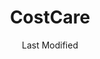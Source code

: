 ---
layout: location-page
date: Last Modified
description: "Local COVID-19 testing is available at CostCare in Missoula, Montana, USA."
permalink: "locations/montana/missoula/costcare/"
tags:
  - locations
  - montana
title: CostCare
uniqueName: costcare
state: Montana
stateAbbr: MT
hood: "Missoula"
address: "3031 S Russell Street"
city: "Missoula"
zip: "59801"
zipsNearby: "59820 59821 59863 59823 59824 59825 59826 59828 59731 59733 59831 59832 59833 59834 59846 59837 59835 59840 59841 59843 59845 59847 59851 59801 59802 59803 59804 59806 59807 59808 59812 59854 59855 59856 59858 59859 59860 59864 59865 59868 59870 59872 59875" 
mapUrl: "http://maps.apple.com/?q=CostCare&address=3031+S+Russell+Street,Missoula,Montana,59801"
locationType: Walk-in
phone: "406-728-5841"
website: "https://costcare.com/coronavirus/"
onlineBooking: undefined
closed: undefined
closedUpdate: May 18th, 2020
notes: "By appointment only. Limited test kits available. Requires phone screen."
days: Weekdays
hours: 8AM-6PM
ctaMessage: Learn more
ctaUrl: "https://costcare.com/coronavirus/"
---